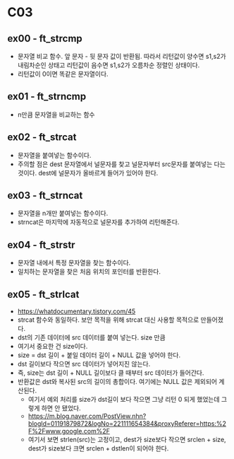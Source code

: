 # C03
## ex00 - ft_strcmp
* 문자열 비교 함수. 앞 문자 - 뒷 문자 값이 반환됨. 따라서 리턴값이 양수면 s1,s2가 내림차순인 상태고 리턴값이 음수면 s1,s2가 오름차순 정렬인 상태이다.
* 리턴값이 0이면 똑같은 문자열이다.

## ex01 - ft_strncmp
* n만큼 문자열을 비교하는 함수

## ex02 - ft_strcat
* 문자열을 붙여넣는 함수이다.
* 주의할 점은 dest 문자열에서 널문자를 찾고 널문자부터 src문자를 붙여넣는 다는 것이다. dest에 널문자가 올바르게 들어가 있어야 한다.

## ex03 - ft_strncat
* 문자열을 n개만 붙여넣는 함수이다.
* strncat은 마지막에 자동적으로 널문자를 추가하여 리턴해준다.

## ex04 - ft_strstr
* 문자열 내에서 특정 문자열을 찾는 함수이다.
* 일치하는 문자열을 찾은 처음 위치의 포인터를 반환한다.

## ex05 - ft_strlcat
* <https://whatdocumentary.tistory.com/45>
*  strcat 함수와 동일하다. 보안 목적을 위해 strcat 대신 사용할 목적으로 만들어졌다.
*  dst의 기존 데이터에 src 데이터를 붙여 넣는다. size 만큼
*  여기서 중요한 건 size이다.
*  size = dst 길이 + 붙일 데이터 길이 + NULL 값을 넣어야 한다.
*  dst 길이보다 작으면 src 데이터가 넣어지진 않는다.
*  즉, size는 dst 길이 + NULL 길이보다 클 때부터 src 데이터가 들어간다.
*  반환값은 dst와 복사된 src의 길이의 총합이다. 여기에는 NULL 값은 제외되어 계산된다.
    - 여기서 예외 처리를 size가 dst길이 보다 작으면 그냥 리턴 0 되게 했었는데 그렇게 하면 안 됐었다.
    - <https://m.blog.naver.com/PostView.nhn?blogId=01191879872&logNo=221111654384&proxyReferer=https:%2F%2Fwww.google.com%2F>
    - 여기서 보면 strlen(src)는 고정이고, dest가 size보다 작으면 srclen + size, dest가 size보다 크면 srclen + dstlen이 되어야 한다.
